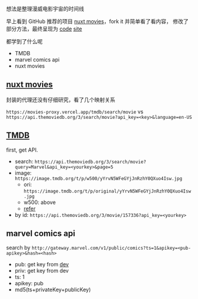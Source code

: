 想法是整理漫威电影宇宙的时间线

早上看到 GitHub 推荐的项目 [nuxt movies]，fork it 并简单看了看内容，
修改了部分方法，最终呈现为 [code][movie code] [site][movie site]

都学到了什么呢

- TMDB
- marvel comics api
- nuxt movies

## [nuxt movies]

封装的代理还没有仔细研究，看了几个映射关系

`https://movies-proxy.vercel.app/tmdb/search/movie` vs 
`https://api.themoviedb.org/3/search/movie?api_key=<key>&language=en-US`

## [TMDB]

first, get API.

- search: `https://api.themoviedb.org/3/search/movie?query=Marvel&api_key=<yourkey>&page=5`
- image: `https://image.tmdb.org/t/p/w500/yYrvN5WFeGYjJnRzhY0QXuo4Isw.jpg`
    - ori: `https://image.tmdb.org/t/p/original/yYrvN5WFeGYjJnRzhY0QXuo4Isw.jpg`
    - w500: above
    - [refer](https://developers.themoviedb.org/3/getting-started/images)
- by id: `https://api.themoviedb.org/3/movie/157336?api_key=<yourkey>`

## marvel comics api

search by `http://gateway.marvel.com/v1/public/comics?ts=1&apikey=<pub-apikey>&hash=<hash>`
- pub: get key from [dev][marvel dev]
- priv: get key from dev
- ts: 1
- apikey: pub
- md5(ts+privateKey+publicKey)



[nuxt movies]: https://github.com/nuxt/movies
[TMDB]: https://www.themoviedb.org
[movie code]: https://github.com/DrAugus/nuxt-movies
[movie site]: https://nuxt-movies-draugus.vercel.app/
[marvel dev]: https://developer.marvel.com

